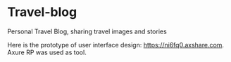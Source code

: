 # Travel-blog
Personal Travel Blog, sharing travel images and stories

Here is the prototype of user interface design: https://ni6fq0.axshare.com. Axure RP was used as tool.
